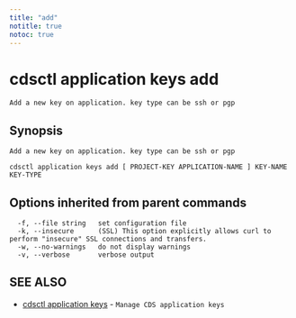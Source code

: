 ```yaml
---
title: "add"
notitle: true
notoc: true
---
```

# cdsctl application keys add

`Add a new key on application. key type can be ssh or pgp`

## Synopsis

`Add a new key on application. key type can be ssh or pgp`

```
cdsctl application keys add [ PROJECT-KEY APPLICATION-NAME ] KEY-NAME KEY-TYPE
```

## Options inherited from parent commands

```
  -f, --file string   set configuration file
  -k, --insecure      (SSL) This option explicitly allows curl to perform "insecure" SSL connections and transfers.
  -w, --no-warnings   do not display warnings
  -v, --verbose       verbose output
```

## SEE ALSO

* [cdsctl application keys](/docs/components/cdsctl/application/keys/)	 - `Manage CDS application keys`

